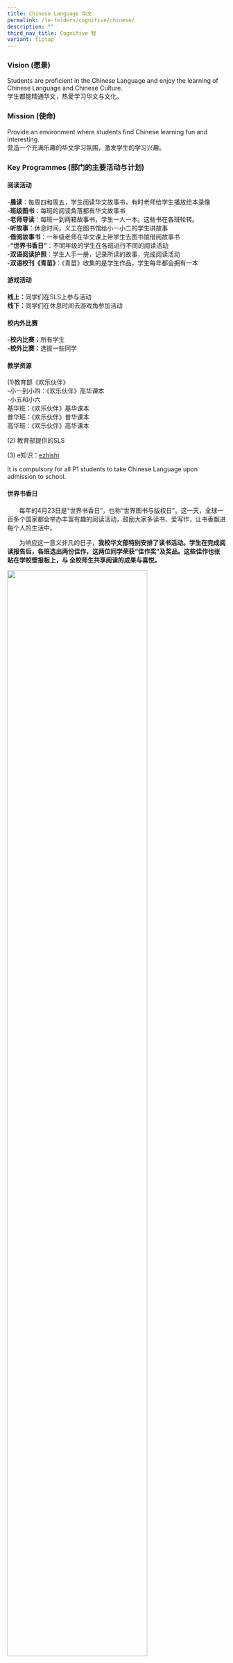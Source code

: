 ```yaml
---
title: Chinese Language 华文
permalink: /le-folders/cognitive/chinese/
description: ""
third_nav_title: Cognitive 智
variant: tiptap
---
```

<h3><strong>Vision (愿景)</strong></h3>
<p>Students are proficient in the Chinese Language and enjoy the learning
of Chinese Language and Chinese Culture.
<br>学生都能精通华文，热爱学习华文与文化。</p>
<h3><strong>Mission (使命)</strong></h3>
<p>Provide an environment where students find Chinese learning fun and interesting.
<br>营造一个充满乐趣的华文学习氛围，激发学生的学习兴趣。</p>
<h3><strong>Key Programmes (部门的主要活动与计划)</strong></h3>
<h4><strong>阅读活动</strong></h4>
<p>-<strong>晨读</strong>：每周四和周五，学生阅读华文故事书，有时老师给学生播放绘本录像
<br>-<strong>班级图书</strong>：每班的阅读角落都有华文故事书
<br>-<strong>老师导读</strong>：每班一到两箱故事书，学生一人一本。这些书在各班轮转。
<br>-<strong>听故事</strong>：休息时间，义工在图书馆给小一小二的学生讲故事
<br>-<strong>借阅故事书</strong>：一年级老师在华文课上带学生去图书馆借阅故事书
<br>-<strong>“世界书香日”</strong>：不同年级的学生在各班进行不同的阅读活动
<br>-<strong>双语阅读护照</strong>：学生人手一册，记录所读的故事，完成阅读活动
<br>-<strong>双语校刊《青苗》</strong>：《青苗》收集的是学生作品，学生每年都会拥有一本</p>
<h4><strong>游戏活动</strong></h4>
<p><strong>线上：</strong>同学们在SLS上参与活动
<br><strong>线下：</strong>同学们在休息时间去游戏角参加活动</p>
<h4><strong>校内外比赛</strong></h4>
<p><strong>-校内比赛：</strong>所有学生
<br><strong>-校外比赛：</strong>选拔一些同学</p>
<h4><strong>教学资源</strong></h4>
<p>(1)教育部《欢乐伙伴》
<br>-小一到小四：《欢乐伙伴》高华课本
<br>-小五和小六
<br>基华班：《欢乐伙伴》基华课本
<br>普华班：《欢乐伙伴》普华课本
<br>高华班：《欢乐伙伴》高华课本</p>
<p>(2) 教育部提供的SLS</p>
<p>(3) e知识：<a href="https://www.ezhishi.com/" rel="noopener noreferrer nofollow" target="_blank">ezhishi</a>
</p>
<p>It is compulsory for all P1 students to take Chinese Language upon admission
to school.</p>
<p></p>
<h4><strong>世界书香日</strong></h4>
<p>&nbsp;&nbsp;&nbsp;&nbsp;&nbsp;&nbsp; 每年的4月23日是“世界书香日”，也称“世界图书与版权日”。这一天，全球一百多个国家都会举办丰富有趣的阅读活动，鼓励大家多读书、爱写作，让书香飘进每个人的生活中。</p>
<p>&nbsp;&nbsp;&nbsp;&nbsp;&nbsp;&nbsp; 为响应这一意义非凡的日子，<strong>我校华文部特别安排了读书活动。学生在完成阅读报告后，各班选出两份佳作，这两位同学荣获“佳作奖”及奖品。这些佳作也张贴在学校壁报板上，与 全校师生共享阅读的成果与喜悦。</strong>
</p>
<div class="isomer-image-wrapper">
<img style="width: 80%;" height="auto" width="100%" alt="" src="/images/.png">
</div>
<p>&nbsp;&nbsp;&nbsp;&nbsp;&nbsp;&nbsp; 新加坡建国总理李光耀先生曾指出：“我们必须成为一个爱读书的民族。”这句名言深刻表达了阅读的重要性。</p>
<p>&nbsp;&nbsp;&nbsp;&nbsp;&nbsp;&nbsp; 书籍点亮心灵，阅读丰富人生。同学们在书的世界里尽情遨游。为了帮助学生养成良好的阅读习惯，学校每天早上特设晨读时间，让孩子们一踏入校园，就沉浸在书香之中。日积月累，他们成长为爱思考、爱学习的小小读书人！</p>
<p></p>
<h4><strong>教育部批准在小六会考（PSLE）中可以使用的字典</strong></h4>
<p>LIST OF APPROVED DICTIONARIES FOR USE IN 2025 PSLE</p>
<p>请点击此<a href="https://file.go.gov.sg/seab-approveddictionaries.pdf" rel="noopener noreferrer nofollow" target="_blank">链接</a>
</p>
<p><strong>华文阅读书单</strong>
</p>
<p>六月假期即将到来，我们特此向您推荐本学段的“假期阅读乐”华文阅读书单。</p>
<p>“假期阅读乐”是推广华文学习委员会（CPCLL）与国家图书馆管理局（NLB）合作推出的项目。项目旨在推广华文阅读，培养学生良好的阅读习惯。</p>
<p>每个学校假期前，我们都会为学校推荐适合学生阅读的华文书籍。你只需打开<a href="/files/Book_Recommendation__CPCLL__Primary_Term_2_2024.pdf" rel="noopener noreferrer nofollow" target="_blank">PDF文件</a>，点击感兴趣的书籍封面，即可了解该书内容并借阅电子书。他们也可以扫描或点击以下二维码登入
Libby网站查看更多电子书推荐。</p>
<h3>Accolades</h3>
<p></p>
<div class="isomer-image-wrapper">
<img style="width: 100%" height="auto" width="100%" alt="" src="/images/2024_____2_Page_1.jpg">
</div>
<div class="isomer-image-wrapper">
<img style="width: 100%" height="auto" width="100%" alt="" src="/images/2024_____2_Page_2.jpg">
</div>
<div class="isomer-image-wrapper">
<img style="width: 100%" height="auto" width="100%" alt="" src="/images/2023______Page_1.jpg">
</div>
<div class="isomer-image-wrapper">
<img style="width: 100%" height="auto" width="100%" alt="" src="/images/2023______Page_2.jpg">
</div>
<p></p>